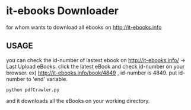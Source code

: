 # it-ebooks Downloader

for whom wants to download all ebooks on http://it-ebooks.info 

## USAGE

you can check the id-number of lastest ebook on http://it-ebooks.info/ -> Last Upload eBooks.
click the latest eBook and check id-number on your browser. ex) http://it-ebooks.info/book/4849 , id-number is 4849.
put id-number to 'end' variable.

    python pdfCrawler.py

and it downloads all the eBooks on your working directory.
